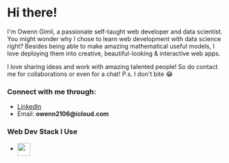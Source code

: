 <h1>Hi there!</h1>

<p>I'm Owenn Gimli, a passionate self-taught web developer and data scientist. You might wonder why I chose to learn web development with data science right? Besides being able to make amazing mathematical useful models, I love deploying them into creative, beautiful-looking & interactive web apps.</p>

<p>I love sharing ideas and work with amazing talented people! So do contact me for collaborations or even for a chat! P.s. I don't bite 😂</p>

<h3>Connect with me through:</h3>
<ul>
    <li><a href="https://www.linkedin.com/in/owenn-gimli-8567b1196/">LinkedIn</a></li>
    <li>Email: <strong>owenn2106@icloud.com</strong></li>
</ul>

<h3>Web Dev Stack I Use</h3>
<ul>
    <li><img src="https://cdn.pixabay.com/photo/2017/08/05/11/16/logo-2582748_640.png" height="30" width="30" align="center"></li>
</ul>

